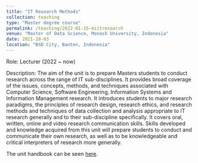 ```yaml
---
title: "IT Research Methods"
collection: teaching
type: "Master degree course"
permalink: /teaching/2022-01-15-miitresearch
venue: "Master of Data Science, Monash University, Indonesia"
date: 2021-10-03
location: "BSD City, Banten, Indonesia"
---
```


Role: Lecturer (2022 ~ now)

Description: The aim of the unit is to prepare Masters students to conduct research across the range of IT sub-disciplines. It provides broad coverage of the issues, concepts, methods, and techniques associated with Computer Science, Software Engineering, Information Systems and Information Management research. It introduces students to major research paradigms, the principles of research design, research ethics, and research methods and techniques of data collection and analysis appropriate to IT research generally and to their sub-discipline specifically. It covers oral, written, online and video research communication skills. Skills developed and knowledge acquired from this unit will prepare students to conduct and communicate their own research, as well as to be knowledgeable and critical interpreters of research more generally.

The unit handbook can be seen [here](https://handbook.monash.edu/2021/units/ITI5125).

